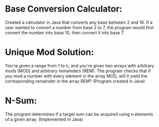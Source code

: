 # Base Conversion Calculator:
Created a calculator in Java that converts any base between 2 and 16. If a user wanted to convert a number from base 2 to 7, the program would first convert the number into base 10, then convert it into base 7.

# Unique Mod Solution:
You're given a range from 1 to n, and you're given two arrays with arbitrary mods (MOD) and arbitrary remainders (REM). The program checks that if you mod a number with every element in the array MOD, will it yield the corresponding remainder in the array REM? (Program created in Java)

# N-Sum:
The program determines if a target sum can be acquired using n elements of a given array. (Implemented in Java)
